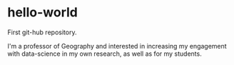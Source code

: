 # hello-world
First git-hub repository. 

I'm a professor of Geography and interested in increasing my engagement with data-science in my own research, as well as for my students. 
